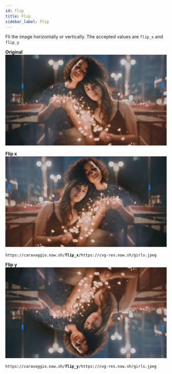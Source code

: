 ```yaml
---
id: flip
title: Flip
sidebar_label: Flip
---
```


Fli the image horizontally or vertically. The accepted values are
`flip_x` and `flip_y`



**Original**     
![Image of two girls](assets/example/girls_small.jpeg)

**Flip x**     
![Image of two girls flipped horizontally](assets/example/flipx.jpeg)
<pre><code class="hljs css html" data-preview>https://caravaggio.now.sh/<strong>flip_x</strong>/https://cvg-res.now.sh/girls.jpeg</code></pre>

**Flip y**     
![Image of two girls flipped vertically](assets/example/flipy.jpeg)
<pre><code class="hljs css html" data-preview>https://caravaggio.now.sh/<strong>flip_y</strong>/https://cvg-res.now.sh/girls.jpeg</code></pre>
